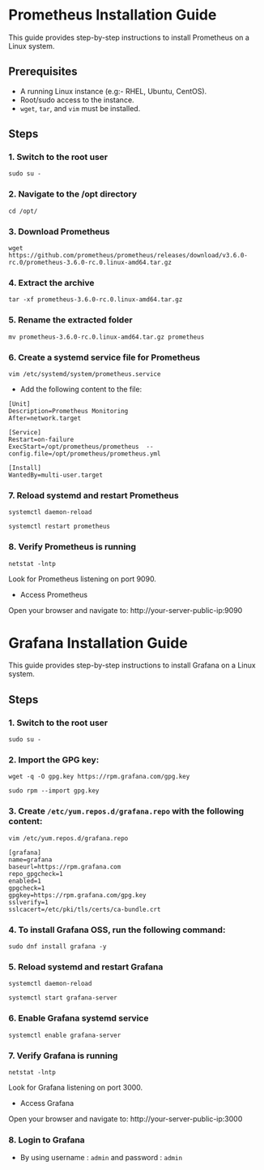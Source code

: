 # Prometheus Installation Guide

This guide provides step-by-step instructions to install Prometheus  on a Linux system.

## Prerequisites

- A running Linux instance (e.g:- RHEL, Ubuntu, CentOS).
- Root/sudo access to the instance.
- `wget`, `tar`, and `vim` must be installed.

## Steps

### 1. Switch to the root user

```
sudo su -
```

### 2. Navigate to the /opt directory

```
cd /opt/
```

### 3. Download Prometheus

```
wget https://github.com/prometheus/prometheus/releases/download/v3.6.0-rc.0/prometheus-3.6.0-rc.0.linux-amd64.tar.gz
```

### 4. Extract the archive

```
tar -xf prometheus-3.6.0-rc.0.linux-amd64.tar.gz
```
### 5. Rename the extracted folder

```
mv prometheus-3.6.0-rc.0.linux-amd64.tar.gz prometheus
```

### 6. Create a systemd service file for Prometheus

```
vim /etc/systemd/system/prometheus.service
```

* Add the following content to the file:

```
[Unit]
Description=Prometheus Monitoring
After=network.target

[Service]
Restart=on-failure
ExecStart=/opt/prometheus/prometheus  --config.file=/opt/prometheus/prometheus.yml 

[Install]
WantedBy=multi-user.target
```

### 7. Reload systemd and restart Prometheus

```
systemctl daemon-reload
```
```
systemctl restart prometheus
```

### 8. Verify Prometheus is running

```
netstat -lntp
```
Look for Prometheus listening on port 9090.

* Access Prometheus

Open your browser and navigate to:
http://your-server-public-ip:9090




# Grafana Installation Guide

This guide provides step-by-step instructions to install Grafana  on a Linux system.


## Steps

### 1. Switch to the root user

```
sudo su -
```

### 2. Import the GPG key:
```
wget -q -O gpg.key https://rpm.grafana.com/gpg.key
```
```
sudo rpm --import gpg.key
```

### 3. Create `/etc/yum.repos.d/grafana.repo` with the following content:
```
vim /etc/yum.repos.d/grafana.repo
```
```
[grafana]
name=grafana
baseurl=https://rpm.grafana.com
repo_gpgcheck=1
enabled=1
gpgcheck=1
gpgkey=https://rpm.grafana.com/gpg.key
sslverify=1
sslcacert=/etc/pki/tls/certs/ca-bundle.crt
```

### 4. To install Grafana OSS, run the following command:

```
sudo dnf install grafana -y
```

### 5. Reload systemd and restart Grafana

```
systemctl daemon-reload
```
```
systemctl start grafana-server
```

### 6. Enable Grafana systemd service

```
systemctl enable grafana-server
```

### 7. Verify Grafana is running

```
netstat -lntp
```
Look for Grafana listening on port 3000.

* Access Grafana

Open your browser and navigate to:
http://your-server-public-ip:3000

### 8. Login to Grafana 
* By using username : `admin` and password : `admin`

